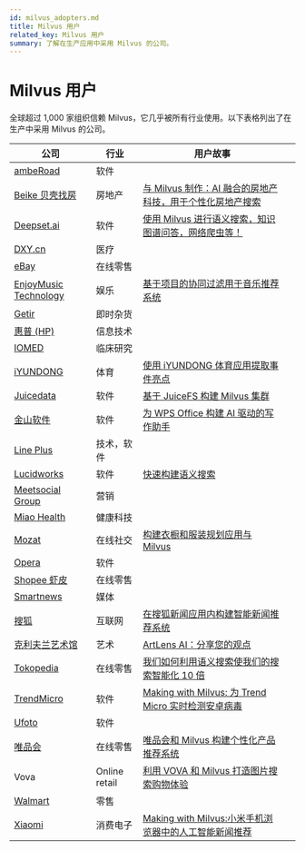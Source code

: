 ```yaml
---
id: milvus_adopters.md
title: Milvus 用户
related_key: Milvus 用户
summary: 了解在生产应用中采用 Milvus 的公司。
---
```


# Milvus 用户

全球超过 1,000 家组织信赖 Milvus，它几乎被所有行业使用。以下表格列出了在生产中采用 Milvus 的公司。

| 公司                                                               | 行业           | 用户故事                                                                                                                                                                                        |     |
|------------------------------------------------------------------|--------------|---------------------------------------------------------------------------------------------------------------------------------------------------------------------------------------------| --- |
| [ambeRoad](https://amberoad.de/?lang=en)                         | 软件           |                                                                                                                                                                                             |
| [Beike 贝壳找房](https://investors.ke.com/about-us)                  | 房地产          | [与 Milvus 制作：AI 融合的房地产科技，用于个性化房地产搜索](https://milvus.io/blog/Making-With-Milvus-AI-Infused-Proptech-for-Personalized-Real-Estate-Search.md)                                                  |     |
| [Deepset.ai](https://deepset.ai/)                                | 软件           | [使用 Milvus 进行语义搜索，知识图谱问答，网络爬虫等！](https://medium.com/deepset-ai/semantic-search-with-milvus-knowledge-graph-qa-web-crawlers-and-more-837451eae9fa)                                           |
| [DXY.cn](https://en.wikipedia.org/wiki/DXY.cn)                   | 医疗           |
| [eBay](https://en.wikipedia.org/wiki/EBay)                       | 在线零售         |                                                                                                                                                                                             |
| [EnjoyMusic Technology](https://enjoymusic.ai/about)             | 娱乐           | [基于项目的协同过滤用于音乐推荐系统](https://milvus.io/blog/music-recommender-system-item-based-collaborative-filtering-milvus.md)                                                                           |
| [Getir](https://getir.com/)                                      | 即时杂货         |                                                                                                                                                                                             |
| [惠普 (HP)](https://en.wikipedia.org/wiki/Hewlett-Packard)         | 信息技术         |                                                                                                                                                                                             |
| [IOMED](https://iomed.health/)                                   | 临床研究         |                                                                                                                                                                                             |
| [iYUNDONG](http://yundong.ai/)                                   | 体育           | [使用 iYUNDONG 体育应用提取事件亮点](https://milvus.io/blog/Extracting-Events-Highlights-Using-iYUNDONG-Sports-App.md)                                                                                  |
| [Juicedata](https://juicefs.com/aboutus)                         | 软件           | [基于 JuiceFS 构建 Milvus 集群](https://milvus.io/blog/building-a-milvus-cluster-based-on-juicefs.md)                                                                                             |
| [金山软件](https://en.wikipedia.org/wiki/Kingsoft)                   | 软件           | [为 WPS Office 构建 AI 驱动的写作助手](https://milvus.io/blog/Building-an-AI-Powered-Writing-Assistant-with-WPS-Office.md)                                                                            |
| [Line Plus](https://linecorp.com/en/company/info)                | 技术，软件        |                                                                                                                                                                                             |
| [Lucidworks](https://en.wikipedia.org/wiki/Lucidworks)           | 软件           | [快速构建语义搜索](https://milvus.io/blog/build-semantic-search-at-speed-milvus-lucidworks.md)                                                                                                      |
| [Meetsocial Group](https://www.meetsocial.com/company.html)      | 营销           |                                                                                                                                                                                             |
| [Miao Health](https://www.miao.cn/portal/about?l=en-us)          | 健康科技         |                                                                                                                                                                                             |
| [Mozat](http://www.mozat.com/home)                               | 在线社交         | [构建衣橱和服装规划应用与 Milvus](https://milvus.io/blog/building-a-wardrobe-and-outfit-planning-app-with-milvus.md)                                                                                    |     |
| [Opera](<https://en.wikipedia.org/wiki/Opera_(company)>)         | 软件           |                                                                                                                                                                                             |
| [Shopee 虾皮](https://en.wikipedia.org/wiki/Shopee)                | 在线零售         |                                                                                                                                                                                             |
| [Smartnews](https://about.smartnews.com/en/)                     | 媒体           |                                                                                                                                                                                             |
| [搜狐](https://en.wikipedia.org/wiki/Sohu)                         | 互联网          | [在搜狐新闻应用内构建智能新闻推荐系统](https://milvus.io/blog/building-an-intelligent-news-recommendation-system-inside-sohu-news-app.md)                                                                     |
| [克利夫兰艺术馆](https://en.wikipedia.org/wiki/Cleveland_Museum_of_Art) | 艺术           | [ArtLens AI：分享您的观点](https://milvus.io/blog/ArtLens-AI-Share-Your-View.md)                                                                                                                   |
| [Tokopedia](https://en.wikipedia.org/wiki/Tokopedia)             | 在线零售         | [我们如何利用语义搜索使我们的搜索智能化 10 倍](https://milvus.io/blog/How-we-used-semantic-search-to-make-our-search-10-x-smarter.md)                                                                           |
| [TrendMicro](https://en.wikipedia.org/wiki/Trend_Micro)          | 软件           | [Making with Milvus: 为 Trend Micro 实时检测安卓病毒](https://milvus.io/blog/Making-with-Milvus-Detecting-Android-Viruses-in-Real-Time-for-Trend-Micro.md)                                                   |
| [Ufoto](https://www.ufotosoft.com/en/index_en.html)              | 软件           |                                                                                                                                                                                             |
| [唯品会](https://en.wikipedia.org/wiki/Vipshop)                     | 在线零售         | [唯品会和 Milvus 构建个性化产品推荐系统](https://milvus.io/blog/building-a-personalized-product-recommender-system-with-vipshop-and-milvus.md)            |     |
| Vova                                                             | Online retail | [利用 VOVA 和 Milvus 打造图片搜索购物体验](https://milvus.io/blog/building-a-search-by-image-shopping-experience-with-vova-and-milvus.md)                        |
| [Walmart](https://en.wikipedia.org/wiki/Walmart)                 | 零售           |                                                                                                                                                                                             |
| [Xiaomi](https://en.wikipedia.org/wiki/Xiaomi)                   | 消费电子| [Making with Milvus:小米手机浏览器中的人工智能新闻推荐](https://milvus.io/blog/Making-with-Milvus-AI-Powered-News-Recommendation-Inside-Xiaomi-Mobile-Browser.md) |
